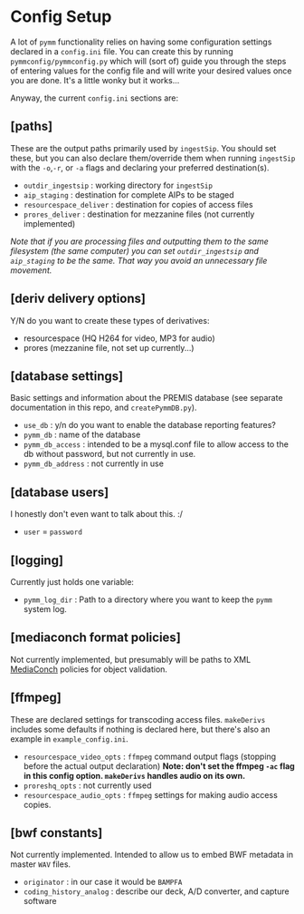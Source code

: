 # Config Setup

A lot of `pymm` functionality relies on having some configuration settings declared in a `config.ini` file. You can create this by running `pymmconfig/pymmconfig.py` which will (sort of) guide you through the steps of entering values for the config file and will write your desired values once you are done. It's a little wonky but it works...

Anyway, the current `config.ini` sections are:

## [paths]
These are the output paths primarily used by `ingestSip`. You should set these, but you can also declare them/override them when running `ingestSip` with the `-o`,`-r`, or `-a` flags and declaring your preferred destination(s).

* `outdir_ingestsip` : working directory for `ingestSip`
* `aip_staging` : destination for complete AIPs to be staged
* `resourcespace_deliver` : destination for copies of access files
* `prores_deliver` : destination for mezzanine files (not currently implemented)

*Note that if you are processing files and outputting them to the same filesystem (the same computer) you can set `outdir_ingestsip` and `aip_staging` to be the same. That way you avoid an unnecessary file movement.*

## [deriv delivery options]
Y/N do you want to create these types of derivatives:

* resourcespace (HQ H264 for video, MP3 for audio)
* prores (mezzanine file, not set up currently...)

## [database settings]
Basic settings and information about the PREMIS database (see separate documentation in this repo, and `createPymmDB.py`).

* `use_db` : y/n do you want to enable the database reporting features?
* `pymm_db` : name of the database
* `pymm_db_access` : intended to be a mysql.conf file to allow access to the db without password, but not currently in use.
* `pymm_db_address` : not currently in use

## [database users]
I honestly don't even want to talk about this. :/
* `user` = `password`

## [logging]
Currently just holds one variable:

* `pymm_log_dir` : Path to a directory where you want to keep the `pymm` system log.

## [mediaconch format policies]
Not currently implemented, but presumably will be paths to XML [MediaConch](https://mediaarea.net/MediaConch) policies for object validation.

## [ffmpeg]
These are declared settings for transcoding access files. `makeDerivs` includes some defaults if nothing is declared here, but there's also an example in `example_config.ini`.

* `resourcespace_video_opts` : `ffmpeg` command output flags (stopping before the actual output declaration) **Note: don't set the ffmpeg `-ac` flag in this config option. `makeDerivs` handles audio on its own.**
* `proreshq_opts` : not currently used
* `resourcespace_audio_opts` : `ffmpeg` settings for making audio access copies.

## [bwf constants]
Not currently implemented. Intended to allow us to embed BWF metadata in master `WAV` files.
* `originator` : in our case it would be `BAMPFA`
* `coding_history_analog` : describe our deck, A/D converter, and capture software
